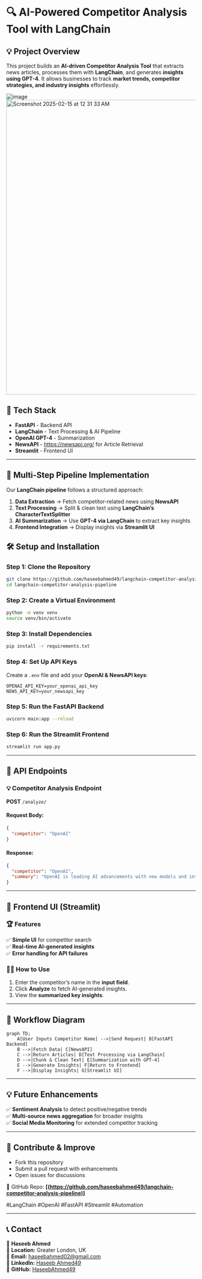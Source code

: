 # 🔍 AI-Powered Competitor Analysis Tool with LangChain

## 💡 Project Overview
This project builds an **AI-driven Competitor Analysis Tool** that extracts news articles, processes them with **LangChain**, and generates **insights using GPT-4**. It allows businesses to track **market trends, competitor strategies, and industry insights** effortlessly.

![image](https://github.com/user-attachments/assets/003fdc02-adbb-41ac-8161-a9f40481d632)
<img width="783" alt="Screenshot 2025-02-15 at 12 31 33 AM" src="https://github.com/user-attachments/assets/ff11286a-1915-4a14-b02e-5ce89c6abddc" />


## 💪 Tech Stack
- **FastAPI** - Backend API
- **LangChain** - Text Processing & AI Pipeline
- **OpenAI GPT-4** - Summarization
- **NewsAPI** - https://newsapi.org/ for Article Retrieval
- **Streamlit** - Frontend UI

---

## 🔄 Multi-Step Pipeline Implementation
Our **LangChain pipeline** follows a structured approach:
1. **Data Extraction** → Fetch competitor-related news using **NewsAPI**
2. **Text Processing** → Split & clean text using **LangChain’s CharacterTextSplitter**
3. **AI Summarization** → Use **GPT-4 via LangChain** to extract key insights
4. **Frontend Integration** → Display insights via **Streamlit UI**

## 🛠️ Setup and Installation

### Step 1: Clone the Repository
```bash
git clone https://github.com/haseebahmed49/langchain-competitor-analysis-pipeline.git
cd langchain-competitor-analysis-pipeline
```

### Step 2: Create a Virtual Environment
```sh
python -m venv venv
source venv/bin/activate
```

### Step 3: Install Dependencies
```bash
pip install -r requirements.txt
```

### Step 4: Set Up API Keys
Create a `.env` file and add your **OpenAI & NewsAPI keys**:
```
OPENAI_API_KEY=your_openai_api_key
NEWS_API_KEY=your_newsapi_key
```

### Step 5: Run the FastAPI Backend
```bash
uvicorn main:app --reload
```

### Step 6: Run the Streamlit Frontend
```bash
streamlit run app.py
```

---

## 🔗 API Endpoints

### **💡 Competitor Analysis Endpoint**
**POST** `/analyze/`

#### **Request Body:**
```json
{
  "competitor": "OpenAI"
}
```

#### **Response:**
```json
{
  "competitor": "OpenAI",
  "summary": "OpenAI is leading AI advancements with new models and integrations..."
}
```

---

## 🎨 Frontend UI (Streamlit)

### 🏆 Features
✅ **Simple UI** for competitor search  
✅ **Real-time AI-generated insights**  
✅ **Error handling for API failures**  

### 👨‍💻 How to Use
1. Enter the competitor’s name in the **input field**.
2. Click **Analyze** to fetch AI-generated insights.
3. View the **summarized key insights**.

---

## 🔄 Workflow Diagram
```mermaid
graph TD;
    A[User Inputs Competitor Name] -->|Send Request| B[FastAPI Backend]
    B -->|Fetch Data| C[NewsAPI]
    C -->|Return Articles| D[Text Processing via LangChain]
    D -->|Chunk & Clean Text| E[Summarization with GPT-4]
    E -->|Generate Insights| F[Return to Frontend]
    F -->|Display Insights| G[Streamlit UI]
```

---

## 💡 Future Enhancements
✅ **Sentiment Analysis** to detect positive/negative trends  
✅ **Multi-source news aggregation** for broader insights  
✅ **Social Media Monitoring** for extended competitor tracking  

---

## 🚀 Contribute & Improve
- Fork this repository
- Submit a pull request with enhancements
- Open issues for discussions

🔗 GitHub Repo: **[(https://github.com/haseebahmed49/langchain-competitor-analysis-pipeline)]**  

#LangChain #OpenAI #FastAPI #Streamlit #Automation

---

## 📞 Contact
👤 **Haseeb Ahmed**  
📍 **Location:** Greater London, UK  
📧 **Email:** haseebahmed02@gmail.com  
🔗 **LinkedIn:** [Haseeb Ahmed49](https://www.linkedin.com/in/haseebahmed49/)  
🔗 **GitHub:** [HaseebAhmed49](https://github.com/HaseebAhmed49)

